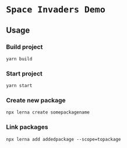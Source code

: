 # `Space Invaders Demo`

## Usage

### Build project

```
yarn build
```

### Start project

```
yarn start
```

### Create new package

```
npx lerna create somepackagename
```

### Link packages

```
npx lerna add addedpackage --scope=topackage
```
